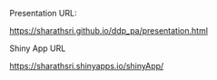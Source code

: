 Presentation URL:

https://sharathsri.github.io/ddp_pa/presentation.html

Shiny App URL

https://sharathsri.shinyapps.io/shinyApp/